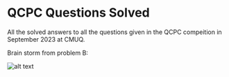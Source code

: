 # QCPC Questions Solved
 All the solved answers to all the questions given in the QCPC compeition in September 2023 at CMUQ.
 
Brain storm from problem B:

![alt text](image.png)
